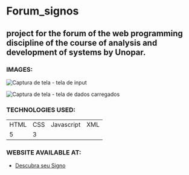 # Forum_signos

## project for the forum of the web programming discipline of the course of analysis and development of systems by Unopar.

### IMAGES:
![Captura de tela - tela de input](https://github.com/soualeques/forum_signos/assets/82433728/684a5e2d-1168-4022-971d-02b9e9e7529d)

![Captura de tela - tela de dados carregados](https://github.com/soualeques/forum_signos/assets/82433728/bedd36a1-b808-4f09-83b0-0baa688a348a)

### TECHNOLOGIES USED:
<table>
    <tr>
        <td>HTML</td>
        <td>CSS</td>
        <td>Javascript</td>
        <td>XML</td>
    </tr>
    <tr>
    <td>5</td>
    <td>3</td>
    </tr>
</table>

### WEBSITE AVAILABLE AT:
* <a href="https://soualeques.github.io/Forum_signos/">Descubra seu Signo</a>


